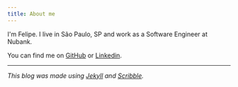 ```yaml
---
title: About me
---
```


I'm Felipe. I live in São Paulo, SP and work as a Software Engineer at Nubank.

You can find me on [GitHub](https://github.com/fbeline) or [Linkedin](https://www.linkedin.com/in/felipebb).

---

_This blog was made using [Jekyll](https://jekyllrb.com/) and [Scribble](https://github.com/muan/scribble)._
